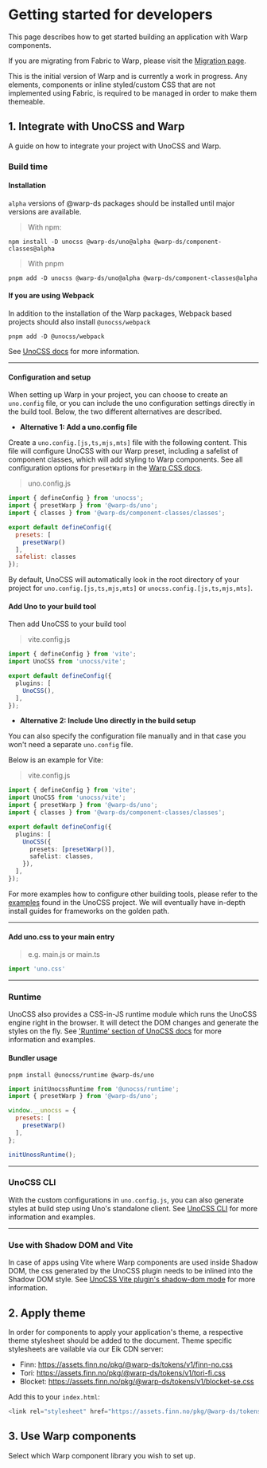 <script setup>
  import Vue from './vue.md';
  import Elements from './elements.md';
  import React from './react.md';
</script>

# Getting started for developers

This page describes how to get started building an application with Warp components.

If you are migrating from Fabric to Warp, please visit the [Migration page](/migration/developers/).

This is the initial version of Warp and is currently a work in progress. Any elements, components or inline styled/custom CSS that are not implemented using Fabric, is required to be managed in order to make them themeable.

## 1. Integrate with UnoCSS and Warp

A guide on how to integrate your project with UnoCSS and Warp. 

### Build time

#### Installation

`alpha` versions of @warp-ds packages should be installed until major versions are available.

> With npm: 
```shell
npm install -D unocss @warp-ds/uno@alpha @warp-ds/component-classes@alpha
```

> With pnpm
```shell
pnpm add -D unocss @warp-ds/uno@alpha @warp-ds/component-classes@alpha
```

#### If you are using Webpack
In addition to the installation of the Warp packages, Webpack based projects should also install `@unocss/webpack`

```shell
pnpm add -D @unocss/webpack
```
See [UnoCSS docs](https://unocss.dev/integrations/webpack) for more information.

------
#### Configuration and setup
When setting up Warp in your project, you can choose to create an `uno.config` file, or you can include the uno configuration settings directly in the build tool. Below, the two different alternatives are described.

- **Alternative 1: Add a uno.config file**

Create a `uno.config.[js,ts,mjs,mts]` file with the following content. This file will configure UnoCSS with our Warp preset, including a safelist of component classes, which will add styling to Warp components. See all configuration options for `presetWarp` in the [Warp CSS docs](https://warp-ds.github.io/css-docs/plugin-api).

> uno.config.js
```js
import { defineConfig } from 'unocss';
import { presetWarp } from '@warp-ds/uno';
import { classes } from '@warp-ds/component-classes/classes';

export default defineConfig({
  presets: [
    presetWarp()
  ],
  safelist: classes
});
```
By default, UnoCSS will automatically look in the root directory of your project for `uno.config.[js,ts,mjs,mts]` or `unocss.config.[js,ts,mjs,mts]`.

#### Add Uno to your build tool

Then add UnoCSS to your build tool

> vite.config.js
```ts
import { defineConfig } from 'vite';
import UnoCSS from 'unocss/vite';

export default defineConfig({
  plugins: [
    UnoCSS(),
  ],
});
```

- **Alternative 2: Include Uno directly in the build setup**

You can also specify the configuration file manually and in that case you won't need a separate `uno.config` file. 

Below is an example for Vite:

> vite.config.js
```ts
import { defineConfig } from 'vite';
import UnoCSS from 'unocss/vite';
import { presetWarp } from '@warp-ds/uno';
import { classes } from '@warp-ds/component-classes/classes';

export default defineConfig({
  plugins: [
    UnoCSS({
      presets: [presetWarp()],
      safelist: classes,
    }),
  ],
});
```

For more examples how to configure other building tools, please refer to the [examples](https://github.com/unocss/unocss/tree/main/examples) found in the UnoCSS project. We will eventually have in-depth install guides for frameworks on the golden path.


------
#### Add uno.css to your main entry

> e.g. main.js or main.ts
```js
import 'uno.css'
```

------

### Runtime

UnoCSS also provides a CSS-in-JS runtime module which runs the UnoCSS engine right in the browser. It will detect the DOM changes and generate the styles on the fly. See ['Runtime' section of UnoCSS docs](https://unocss.dev/integrations/runtime#runtime) for more information and examples.

#### Bundler usage

```shell
pnpm install @unocss/runtime @warp-ds/uno
```

```js
import initUnocssRuntime from '@unocss/runtime';
import { presetWarp } from '@warp-ds/uno';

window.__unocss = {
  presets: [
    presetWarp()
  ],
};

initUnossRuntime();
```

------

### UnoCSS CLI

With the custom configurations in `uno.config.js`, you can also generate styles at build step using Uno's standalone client.
See [UnoCSS CLI](https://unocss.dev/integrations/cli) for more information and examples.

------

### Use with Shadow DOM and Vite

In case of apps using Vite where Warp components are used inside Shadow DOM, the css generated by the UnoCSS plugin needs to be inlined into the Shadow DOM style. See [UnoCSS Vite plugin's shadow-dom mode](https://unocss.dev/integrations/vite#shadow-dom) for more information.

## 2. Apply theme

In order for components to apply your application's theme, a respective theme stylesheet should be added to the document. Theme specific stylesheets are vailable via our Eik CDN server:
* Finn: https://assets.finn.no/pkg/@warp-ds/tokens/v1/finn-no.css
* Tori: https://assets.finn.no/pkg/@warp-ds/tokens/v1/tori-fi.css
* Blocket: https://assets.finn.no/pkg/@warp-ds/tokens/v1/blocket-se.css

Add this to your `index.html`:

```js
<link rel="stylesheet" href="https://assets.finn.no/pkg/@warp-ds/tokens/v1/finn-no.css">
```

## 3. Use Warp components

Select which Warp component library you wish to set up.

<tabs-content> 
  <template v-slot:react>
   <react />
  </template>
  <template v-slot:vue>
    <vue />
  </template>
  <template v-slot:elements>
    <elements />
  </template>
</tabs-content>
